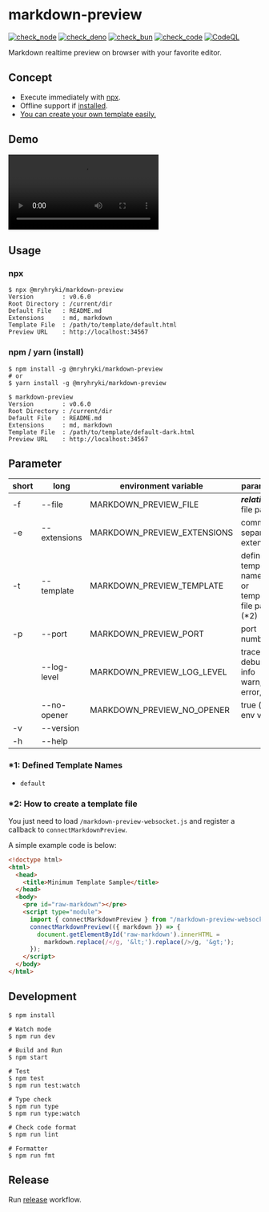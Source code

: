 # markdown-preview

[![check_node](https://github.com/mryhryki/simple-encryption/actions/workflows/check_node.yaml/badge.svg)](https://github.com/mryhryki/simple-encryption/actions/workflows/check_node.yaml)
[![check_deno](https://github.com/mryhryki/simple-encryption/actions/workflows/check_deno.yaml/badge.svg)](https://github.com/mryhryki/simple-encryption/actions/workflows/check_deno.yaml)
[![check_bun](https://github.com/mryhryki/simple-encryption/actions/workflows/check_bun.yaml/badge.svg)](https://github.com/mryhryki/simple-encryption/actions/workflows/check_bun.yaml)
[![check_code](https://github.com/mryhryki/simple-encryption/actions/workflows/check_code.yaml/badge.svg)](https://github.com/mryhryki/simple-encryption/actions/workflows/check_code.yaml)
[![CodeQL](https://github.com/mryhryki/simple-encryption/actions/workflows/github-code-scanning/codeql/badge.svg)](https://github.com/mryhryki/simple-encryption/actions/workflows/github-code-scanning/codeql)

Markdown realtime preview on browser with your favorite editor.

## Concept

- Execute immediately with [npx](#npx).
- Offline support if [installed](#npm--yarn-install).
- [You can create your own template easily.](#2-how-to-create-a-template-file)

## Demo

<video 
  style="max-width: 100%; object-fit: contain;"
  src="https://github.com/mryhryki/markdown-preview/assets/12733897/8c7afd39-4d02-4e9a-b84f-863f11630e6b"
  controls></video>

## Usage

### npx

```shell
$ npx @mryhryki/markdown-preview
Version        : v0.6.0
Root Directory : /current/dir
Default File   : README.md
Extensions     : md, markdown
Template File  : /path/to/template/default.html
Preview URL    : http://localhost:34567
```

### npm / yarn (install)

```shell
$ npm install -g @mryhryki/markdown-preview
# or
$ yarn install -g @mryhryki/markdown-preview

$ markdown-preview
Version        : v0.6.0
Root Directory : /current/dir
Default File   : README.md
Extensions     : md, markdown
Template File  : /path/to/template/default-dark.html
Preview URL    : http://localhost:34567
```

## Parameter

| short | long         | environment variable        | parameter                                             | required | default     |
|-------|--------------|-----------------------------|-------------------------------------------------------|----------|-------------|
| -f    | --file       | MARKDOWN_PREVIEW_FILE       | ***relative*** file path                              | no       | README.md   |
| -e    | --extensions | MARKDOWN_PREVIEW_EXTENSIONS | comma separated extensions                            | no       | md,markdown |
| -t    | --template   | MARKDOWN_PREVIEW_TEMPLATE   | defined template name (*1) or template file path (*2) | no       | default     |
| -p    | --port       | MARKDOWN_PREVIEW_PORT       | port number                                           | no       | 34567       |
|       | --log-level  | MARKDOWN_PREVIEW_LOG_LEVEL  | trace, debug, info<br>warn, error, fatal              | no       | info        |
|       | --no-opener  | MARKDOWN_PREVIEW_NO_OPENER  | true (only env var)                                   | no       |             |
| -v    | --version    |                             |                                                       | no       |             |
| -h    | --help       |                             |                                                       | no       |             |

### *1: Defined Template Names

- `default`

### *2: How to create a template file

You just need to load `/markdown-preview-websocket.js` and register a callback to `connectMarkdownPreview`.

A simple example code is below:

```html
<!doctype html>
<html>
  <head>
    <title>Minimum Template Sample</title>
  </head>
  <body>
    <pre id="raw-markdown"></pre>
    <script type="module">
      import { connectMarkdownPreview } from "/markdown-preview-websocket.js";
      connectMarkdownPreview(({ markdown }) => {
        document.getElementById('raw-markdown').innerHTML =
          markdown.replace(/</g, '&lt;').replace(/>/g, '&gt;');
      });
    </script>
  </body>
</html>
```

## Development

```shell
$ npm install

# Watch mode
$ npm run dev

# Build and Run
$ npm start

# Test
$ npm test
$ npm run test:watch

# Type check
$ npm run type
$ npm run type:watch

# Check code format
$ npm run lint

# Formatter
$ npm run fmt
```

## Release

Run [release](https://github.com/mryhryki/markdown-preview/actions/workflows/release.yaml) workflow.
